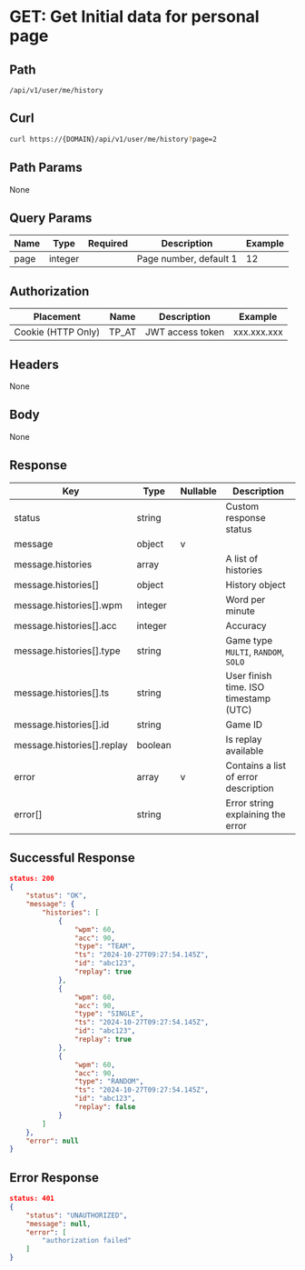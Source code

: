 # GET: Get Initial data for personal page

## Path
```
/api/v1/user/me/history
```

## Curl
```bash
curl https://{DOMAIN}/api/v1/user/me/history?page=2
```

## Path Params
None

## Query Params
| Name | Type    | Required | Description            | Example |
| ---  | ---     | ---      | ---                    | ---     |
| page | integer |          | Page number, default 1 | 12      |

## Authorization
| Placement          | Name  | Description      | Example     |
| ---                | ---   | ---              | ---         |
| Cookie (HTTP Only) | TP_AT | JWT access token | xxx.xxx.xxx |


## Headers
None

## Body
None


## Response
| Key                                    | Type    | Nullable | Description                           |
| ---                                    | ---     | ---      | ---                                   |
| status                                 | string  |          | Custom response status                |
| message                                | object  | v        |                                       |
| message.histories                      | array   |          | A list of histories                   |
| message.histories[]                    | object  |          | History object                        |
| message.histories[].wpm                | integer |          | Word per minute                       |
| message.histories[].acc                | integer |          | Accuracy                              |
| message.histories[].type               | string  |          | Game type `MULTI`, `RANDOM`, `SOLO`   |
| message.histories[].ts                 | string  |          | User finish time. ISO timestamp (UTC) |
| message.histories[].id                 | string  |          | Game ID                               |
| message.histories[].replay             | boolean |          | Is replay available                   |
| error                                  | array   | v        | Contains a list of error description  |
| error[]                                | string  |          | Error string explaining the error     |

## Successful Response
```json
status: 200
{
    "status": "OK",
    "message": {
        "histories": [
            {
                "wpm": 60,
                "acc": 90,
                "type": "TEAM",
                "ts": "2024-10-27T09:27:54.145Z",
                "id": "abc123",
                "replay": true
            },
            {
                "wpm": 60,
                "acc": 90,
                "type": "SINGLE",
                "ts": "2024-10-27T09:27:54.145Z",
                "id": "abc123",
                "replay": true
            },
            {
                "wpm": 60,
                "acc": 90,
                "type": "RANDOM",
                "ts": "2024-10-27T09:27:54.145Z",
                "id": "abc123",
                "replay": false
            }
        ]
    },
    "error": null
}
```
## Error Response
```json
status: 401
{
    "status": "UNAUTHORIZED",
    "message": null,
    "error": [
        "authorization failed"
    ]
}
```
